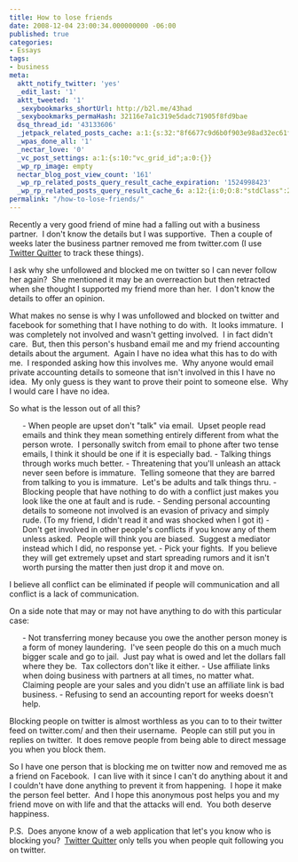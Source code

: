 ```yaml
---
title: How to lose friends
date: 2008-12-04 23:00:34.000000000 -06:00
published: true
categories:
- Essays
tags:
- business
meta:
  aktt_notify_twitter: 'yes'
  _edit_last: '1'
  aktt_tweeted: '1'
  _sexybookmarks_shortUrl: http://b2l.me/43had
  _sexybookmarks_permaHash: 32116e7a1c319e5dadc71905f8fd9bae
  dsq_thread_id: '43133606'
  _jetpack_related_posts_cache: a:1:{s:32:"8f6677c9d6b0f903e98ad32ec61f8deb";a:2:{s:7:"expires";i:1447483220;s:7:"payload";a:3:{i:0;a:1:{s:2:"id";i:3649;}i:1;a:1:{s:2:"id";i:1373;}i:2;a:1:{s:2:"id";i:1207;}}}}
  _wpas_done_all: '1'
  _nectar_love: '0'
  _vc_post_settings: a:1:{s:10:"vc_grid_id";a:0:{}}
  _wp_rp_image: empty
  nectar_blog_post_view_count: '161'
  _wp_rp_related_posts_query_result_cache_expiration: '1524998423'
  _wp_rp_related_posts_query_result_cache_6: a:12:{i:0;O:8:"stdClass":2:{s:7:"post_id";s:4:"1619";s:5:"score";s:17:"95.96714135250112";}i:1;O:8:"stdClass":2:{s:7:"post_id";s:4:"1451";s:5:"score";s:17:"93.78937488613096";}i:2;O:8:"stdClass":2:{s:7:"post_id";s:4:"1383";s:5:"score";s:17:"93.78937488613096";}i:3;O:8:"stdClass":2:{s:7:"post_id";s:4:"1811";s:5:"score";s:18:"62.920538977408725";}i:4;O:8:"stdClass":2:{s:7:"post_id";s:4:"2132";s:5:"score";s:17:"60.20907297897082";}i:5;O:8:"stdClass":2:{s:7:"post_id";s:4:"1797";s:5:"score";s:18:"58.435163928901154";}i:6;O:8:"stdClass":2:{s:7:"post_id";s:4:"1280";s:5:"score";s:18:"57.391435808046396";}i:7;O:8:"stdClass":2:{s:7:"post_id";s:4:"2560";s:5:"score";s:17:"55.85945535225436";}i:8;O:8:"stdClass":2:{s:7:"post_id";s:4:"1681";s:5:"score";s:17:"52.20258545632669";}i:9;O:8:"stdClass":2:{s:7:"post_id";s:4:"1540";s:5:"score";s:17:"52.03152594464788";}i:10;O:8:"stdClass":2:{s:7:"post_id";s:4:"1642";s:5:"score";s:18:"50.024818989956536";}i:11;O:8:"stdClass":2:{s:7:"post_id";s:4:"1889";s:5:"score";s:17:"49.95638970538833";}}
permalink: "/how-to-lose-friends/"
---
```

Recently a very good friend of mine had a falling out with a business partner.  I don't know the details but I was supportive.  Then a couple of weeks later the business partner removed me from twitter.com (I use <a href="http://useqwitter.com/" rel="nofollow">Twitter Quitter</a> to track these things).

I ask why she unfollowed and blocked me on twitter so I can never follow her again?  She mentioned it may be an overreaction but then retracted when she thought I supported my friend more than her.  I don't know the details to offer an opinion.

What makes no sense is why I was unfollowed and blocked on twitter and facebook for something that I have nothing to do with.  It looks immature.  I was completely not involved and wasn't getting involved.  I in fact didn't care.  But, then this person's husband email me and my friend accounting details about the argument.  Again I have no idea what this has to do with me.  I responded asking how this involves me.  Why anyone would email private accounting details to someone that isn't involved in this I have no idea.  My only guess is they want to prove their point to someone else.  Why I would care I have no idea.

So what is the lesson out of all this?
<ul>
-  When people are upset don't "talk" via email.  Upset people read emails and think they mean something entirely different from what the person wrote.  I personally switch from email to phone after two tense emails, I think it should be one if it is especially bad.
- Talking things through works much better.
- Threatening that you'll unleash an attack never seen before is immature.  Telling someone that they are barred from talking to you is immature.  Let's be adults and talk things thru.
- Blocking people that have nothing to do with a conflict just makes you look like the one at fault and is rude.
- Sending personal accounting details to someone not involved is an evasion of privacy and simply rude. (To my friend, I didn't read it and was shocked when I got it)
- Don't get involved in other people's conflicts if you know any of them unless asked.  People will think you are biased.  Suggest a mediator instead which I did, no response yet.
- Pick your fights.  If you believe they will get extremely upset and start spreading rumors and it isn't worth pursing the matter then just drop it and move on.
</ul>
<p>I believe all conflict can be eliminated if people will communication and all conflict is a lack of communication.

On a side note that may or may not have anything to do with this particular case:</p>
<ul>
-  Not transferring money because you owe the another person money is a form of money laundering.  I've seen people do this on a much much bigger scale and go to jail.  Just pay what is owed and let the dollars fall where they be.  Tax collectors don't like it either.
- Use affiliate links when doing business with partners at all times, no matter what.  Claiming people are your sales and you didn't use an affiliate link is bad business.
- Refusing to send an accounting report for weeks doesn't help.
</ul>
<p>Blocking people on twitter is almost worthless as you can to to their twitter feed on twitter.com/ and then their username.  People can still put you in replies on twitter.  It does remove people from being able to direct message you when you block them.

So I have one person that is blocking me on twitter now and removed me as a friend on Facebook.  I can live with it since I can't do anything about it and I couldn't have done anything to prevent it from happening.  I hope it make the person feel better.  And I hope this anonymous post helps you and my friend move on with life and that the attacks will end.  You both deserve happiness.

P.S.  Does anyone know of a web application that let's you know who is blocking you?  <a href="http://useqwitter.com/" rel="nofollow">Twitter Quitter</a> only tells you when people quit following you on twitter.
